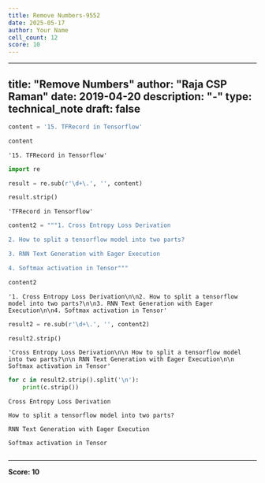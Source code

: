 ```yaml
---
title: Remove Numbers-9552
date: 2025-05-17
author: Your Name
cell_count: 12
score: 10
---
```


---
title: "Remove Numbers"
author: "Raja CSP Raman"
date: 2019-04-20
description: "-"
type: technical_note
draft: false
---

```python
content = '15. TFRecord in Tensorflow'
```


```python
content
```




    '15. TFRecord in Tensorflow'




```python
import re
```


```python
result = re.sub(r'\d+\.', '', content)
```


```python
result.strip()
```




    'TFRecord in Tensorflow'




```python
content2 = """1. Cross Entropy Loss Derivation

2. How to split a tensorflow model into two parts?

3. RNN Text Generation with Eager Execution

4. Softmax activation in Tensor"""
```


```python
content2
```




    '1. Cross Entropy Loss Derivation\n\n2. How to split a tensorflow model into two parts?\n\n3. RNN Text Generation with Eager Execution\n\n4. Softmax activation in Tensor'




```python
result2 = re.sub(r'\d+\.', '', content2)
```


```python
result2.strip()
```




    'Cross Entropy Loss Derivation\n\n How to split a tensorflow model into two parts?\n\n RNN Text Generation with Eager Execution\n\n Softmax activation in Tensor'




```python
for c in result2.strip().split('\n'):
    print(c.strip())
```

    Cross Entropy Loss Derivation
    
    How to split a tensorflow model into two parts?
    
    RNN Text Generation with Eager Execution
    
    Softmax activation in Tensor



```python

```


---
**Score: 10**